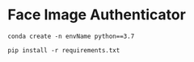 # Face Image Authenticator 

```
conda create -n envName python==3.7
```
```
pip install -r requirements.txt
```
